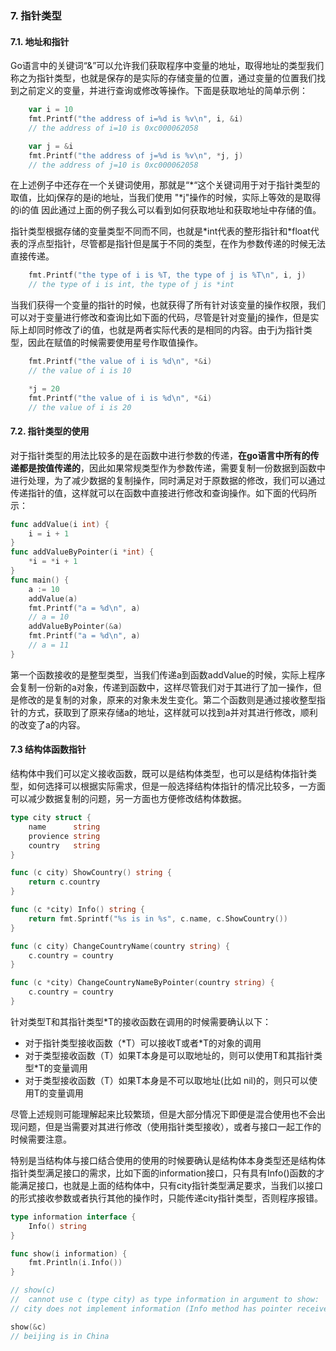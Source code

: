 ### 7. 指针类型

#### 7.1.  地址和指针

Go语言中的关键词“&”可以允许我们获取程序中变量的地址，取得地址的类型我们称之为指针类型，也就是保存的是实际的存储变量的位置，通过变量的位置我们找到之前定义的变量，并进行查询或修改等操作。下面是获取地址的简单示例：

```go
	var i = 10
	fmt.Printf("the address of i=%d is %v\n", i, &i)
	// the address of i=10 is 0xc000062058

	var j = &i
	fmt.Printf("the address of j=%d is %v\n", *j, j)
	// the address of j=10 is 0xc000062058
```

在上述例子中还存在一个关键词使用，那就是“*“这个关键词用于对于指针类型的取值，比如j保存的是i的地址，当我们使用 "\*j"操作的时候，实际上等效的是取得的i的值 因此通过上面的例子我么可以看到如何获取地址和获取地址中存储的值。

指针类型根据存储的变量类型不同而不同，也就是*int代表的整形指针和\*float代表的浮点型指针，尽管都是指针但是属于不同的类型，在作为参数传递的时候无法直接传递。

```go
	fmt.Printf("the type of i is %T, the type of j is %T\n", i, j)
	// the type of i is int, the type of j is *int
```

当我们获得一个变量的指针的时候，也就获得了所有针对该变量的操作权限，我们可以对于变量进行修改和查询比如下面的代码，尽管是针对变量j的操作，但是实际上却同时修改了i的值，也就是两者实际代表的是相同的内容。由于j为指针类型，因此在赋值的时候需要使用星号作取值操作。

```go
	fmt.Printf("the value of i is %d\n", *&i)
	// the value of i is 10

	*j = 20
	fmt.Printf("the value of i is %d\n", *&i)
	// the value of i is 20
```



#### 7.2. 指针类型的使用

对于指针类型的用法比较多的是在函数中进行参数的传递，**在go语言中所有的传递都是按值传递的**，因此如果常规类型作为参数传递，需要复制一份数据到函数中进行处理，为了减少数据的复制操作，同时满足对于原数据的修改，我们可以通过传递指针的值，这样就可以在函数中直接进行修改和查询操作。如下面的代码所示：

```go
func addValue(i int) {
	i = i + 1
}
func addValueByPointer(i *int) {
	*i = *i + 1
}
func main() {
	a := 10
	addValue(a)
	fmt.Printf("a = %d\n", a)
	// a = 10
	addValueByPointer(&a)
	fmt.Printf("a = %d\n", a)
	// a = 11
}
```



第一个函数接收的是整型类型，当我们传递a到函数addValue的时候，实际上程序会复制一份新的a对象，传递到函数中，这样尽管我们对于其进行了加一操作，但是修改的是复制的对象，原来的对象未发生变化。第二个函数则是通过接收整型指针的方式，获取到了原来存储a的地址，这样就可以找到a并对其进行修改，顺利的改变了a的内容。



#### 7.3 结构体函数指针

结构体中我们可以定义接收函数，既可以是结构体类型，也可以是结构体指针类型，如何选择可以根据实际需求，但是一般选择结构体指针的情况比较多，一方面可以减少数据复制的问题，另一方面也方便修改结构体数据。

```go
type city struct {
	name      string
	provience string
	country   string
}

func (c city) ShowCountry() string {
	return c.country
}

func (c *city) Info() string {
	return fmt.Sprintf("%s is in %s", c.name, c.ShowCountry())
}

func (c city) ChangeCountryName(country string) {
	c.country = country
}

func (c *city) ChangeCountryNameByPointer(country string) {
	c.country = country
}

```



针对类型T和其指针类型*T的接收函数在调用的时候需要确认以下：

- 对于指针类型接收函数（*T）可以接收T或者\*T的对象的调用
- 对于类型接收函数（T）如果T本身是可以取地址的，则可以使用T和其指针类型*T的变量调用
- 对于类型接收函数（T）如果T本身是不可以取地址(比如 nil)的，则只可以使用T的变量调用



尽管上述规则可能理解起来比较繁琐，但是大部分情况下即便是混合使用也不会出现问题，但是当需要对其进行修改（使用指针类型接收），或者与接口一起工作的时候需要注意。

特别是当结构体与接口结合使用的使用的时候要确认是结构体本身类型还是结构体指针类型满足接口的需求，比如下面的information接口，只有具有Info()函数的才能满足接口，也就是上面的结构体中，只有city指针类型满足要求，当我们以接口的形式接收参数或者执行其他的操作时，只能传递city指针类型，否则程序报错。

```go
type information interface {
	Info() string
}

func show(i information) {
	fmt.Println(i.Info())
}

// show(c)
//  cannot use c (type city) as type information in argument to show:
// city does not implement information (Info method has pointer receiver)

show(&c)
// beijing is in China
```